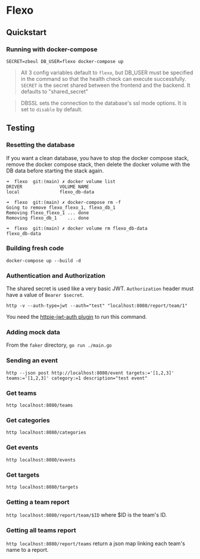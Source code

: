 # Flexo

## Quickstart

### Running with docker-compose
`SECRET=zbeul DB_USER=flexo docker-compose up`

> All 3 config variables default to `flexo`, but DB_USER must be specified in the command so that the health check can execute successfully.
> `SECRET` is the secret shared between the frontend and the backend. It defaults to "shared_secret"

> DBSSL sets the connection to the database's ssl mode options. It is set to `disable` by default.

## Testing

### Resetting the database
If you want a clean database, you have to stop the docker compose stack, remove the docker compose stack, then delete the docker volume with the DB data before starting the stack again.

```
➜  flexo  git:(main) ✗ docker volume list
DRIVER              VOLUME NAME
local               flexo_db-data

➜  flexo  git:(main) ✗ docker-compose rm -f
Going to remove flexo_flexo_1, flexo_db_1
Removing flexo_flexo_1 ... done
Removing flexo_db_1    ... done

➜  flexo  git:(main) ✗ docker volume rm flexo_db-data
flexo_db-data
```

### Building fresh code
`docker-compose up --build -d`

### Authentication and Authorization
The shared secret is used like a very basic JWT.
`Authorization` header must have a value of `Bearer $secret`.

`http -v --auth-type=jwt --auth="test" "localhost:8080/report/team/1"`

You need the [httpie-jwt-auth plugin](https://github.com/teracyhq/httpie-jwt-auth) to run this command.

### Adding mock data
From the `faker` directory, `go run ./main.go`

### Sending an event
`http --json post http://localhost:8080/event targets:='[1,2,3]' teams:='[1,2,3]' category:=1 description="test event"`

### Get teams
`http localhost:8080/teams`

### Get categories
`http localhost:8080/categories`

### Get events
`http localhost:8080/events`

### Get targets
`http localhost:8080/targets`

### Getting a team report
`http localhost:8080/report/team/$ID` where $ID is the team's ID.

### Getting all teams report
`http localhost:8080/report/teams` return a json map linking each team's name to a report.

